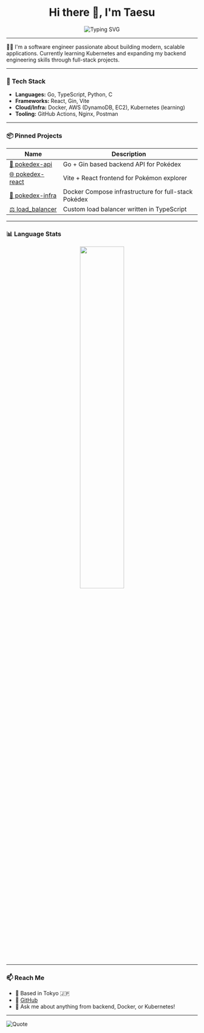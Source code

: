 <h1 align="center">Hi there 👋, I'm Taesu</h1>

<p align="center">
  <img src="https://readme-typing-svg.herokuapp.com?font=Fira+Code&pause=1000&center=true&vCenter=true&width=440&lines=Software+Engineer+in+Tokyo;Backend+%2F+Full-stack+Developer;Go+%7C+Docker+%7C+DynamoDB+%7C+Kubernetes" alt="Typing SVG" />
</p>

---

🧑‍💻 I'm a software engineer passionate about building modern, scalable applications. Currently learning Kubernetes and expanding my backend engineering skills through full-stack projects.

---

### 🚀 Tech Stack
- **Languages:** Go, TypeScript, Python, C
- **Frameworks:** React, Gin, Vite
- **Cloud/Infra:** Docker, AWS (DynamoDB, EC2), Kubernetes (learning)
- **Tooling:** GitHub Actions, Nginx, Postman

---


### 📦 Pinned Projects

| Name | Description |
|------|-------------|
| [🧠 pokedex-api](https://github.com/Tonipenyallop/pokedex-api) | Go + Gin based backend API for Pokédex |
| [🌐 pokedex-react](https://github.com/Tonipenyallop/pokedex-react) | Vite + React frontend for Pokémon explorer |
| [🔧 pokedex-infra](https://github.com/Tonipenyallop/pokedex-infra) | Docker Compose infrastructure for full-stack Pokédex |
| [⚖️ load_balancer](https://github.com/Tonipenyallop/load_balancer) | Custom load balancer written in TypeScript |

---



<!--### 📊 GitHub Stats -->
### 📊 Language Stats

<p align="center">
<!--   <img width="48%" src="https://github-readme-stats.vercel.app/api?username=Tonipenyallop&show_icons=true&theme=tokyonight" /> -->
  <img width="48%" src="https://github-readme-stats.vercel.app/api/top-langs/?username=Tonipenyallop&layout=compact&theme=tokyonight" />
</p>

---

### 📫 Reach Me
- 📍 Based in Tokyo 🇯🇵
- 📨 [GitHub](https://github.com/Tonipenyallop)
- 💬 Ask me about anything from backend, Docker, or Kubernetes!

---

![Quote](https://quotes-github-readme.vercel.app/api?type=horizontal&theme=tokyonight)
